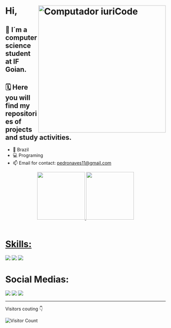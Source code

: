   # Hi,  <img src="https://raw.githubusercontent.com/MicaelliMedeiros/micaellimedeiros/master/image/computer-illustration.png" min-width="400px" max-width="400px" width="400px" align="right" alt="Computador iuriCode">
📌 I´m a computer science student at IF Goian. <br>
  ----------------------------------------------------------------------------------
🗓️ Here you will find my repositories of projects and study activities.
  ----------------------------------------------------------------------------------
  
- 📍 Brazil
- 💻 Programing
- 📫 Email for contact: pedronaves11@gmail.com
<div align="center">
  <a href="https://github.com/PedroNaves00">
  <img height="150em" src="https://github-readme-stats.vercel.app/api?username=PedroNaves00&show_icons=true&theme=dark&include_all_commits=true&count_private=true"/>
  <img height="150em" src="https://github-readme-stats.vercel.app/api/top-langs/?username=PedroNaves00&layout=compact&langs_count=7&theme=dark"/>
</div>
  <div style="display: inline_block"><br>
    
  ##
  
  #  Skills: 
    
 <a target="_blank"><img src="https://img.shields.io/badge/Python-3776AB?style=for-the-badge&logo=python&logoColor=white" target="_blank"></a>
 <a target="_blank"><img src="https://img.shields.io/badge/Java-ED8B00?style=for-the-badge&logo=java&logoColor=white" target="_blank"></a>
 <a target="_blank"><img src="https://img.shields.io/badge/Swift-FA7343?style=for-the-badge&logo=swift&logoColor=white" target="_blank"></a>
    
  ##
 
  # Social Medias:
  
   <div> 
  <a href="https://instagram.com/_pedro_naves" target="_blank"><img src="https://img.shields.io/badge/-Instagram-%23E4405F?style=for-the-badge&logo=instagram&logoColor=white" target="_blank"></a>
  <a href = "mailto:pedronaves11@gmai.com"><img src="https://img.shields.io/badge/-Gmail-%23333?style=for-the-badge&logo=gmail&logoColor=white" target="_blank"></a>
 <a href = "https://www.linkedin.com/in/pedro-naves-cavalcanti-254086256/" target="_blank"><img src="https://img.shields.io/badge/LinkedIn-0077B5?style=for-the-badge&logo=linkedin&logoColor=white" target="_blank"></a>  
   </div>

   ----------------------------------------------------------------------------------
  
  
  Visitors couting 👇

![Visitor Count](https://profile-counter.glitch.me/PedroNaves7/count.svg)
<div style="text-align: right">
  
